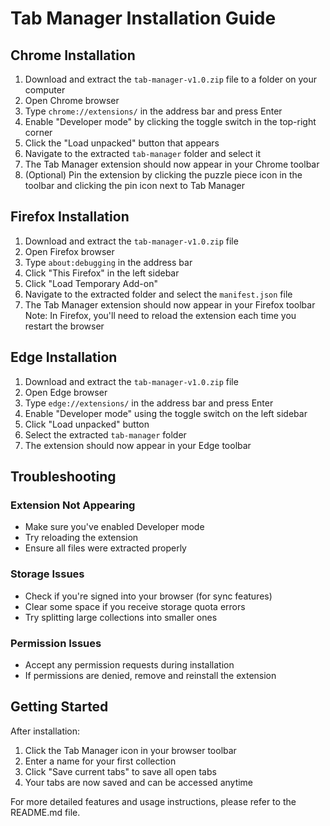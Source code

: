 # Tab Manager Installation Guide

## Chrome Installation
1. Download and extract the `tab-manager-v1.0.zip` file to a folder on your computer
2. Open Chrome browser
3. Type `chrome://extensions/` in the address bar and press Enter
4. Enable "Developer mode" by clicking the toggle switch in the top-right corner
5. Click the "Load unpacked" button that appears
6. Navigate to the extracted `tab-manager` folder and select it
7. The Tab Manager extension should now appear in your Chrome toolbar
8. (Optional) Pin the extension by clicking the puzzle piece icon in the toolbar and clicking the pin icon next to Tab Manager

## Firefox Installation
1. Download and extract the `tab-manager-v1.0.zip` file
2. Open Firefox browser
3. Type `about:debugging` in the address bar
4. Click "This Firefox" in the left sidebar
5. Click "Load Temporary Add-on"
6. Navigate to the extracted folder and select the `manifest.json` file
7. The Tab Manager extension should now appear in your Firefox toolbar
Note: In Firefox, you'll need to reload the extension each time you restart the browser

## Edge Installation
1. Download and extract the `tab-manager-v1.0.zip` file
2. Open Edge browser
3. Type `edge://extensions/` in the address bar and press Enter
4. Enable "Developer mode" using the toggle switch on the left sidebar
5. Click "Load unpacked" button
6. Select the extracted `tab-manager` folder
7. The extension should now appear in your Edge toolbar

## Troubleshooting

### Extension Not Appearing
- Make sure you've enabled Developer mode
- Try reloading the extension
- Ensure all files were extracted properly

### Storage Issues
- Check if you're signed into your browser (for sync features)
- Clear some space if you receive storage quota errors
- Try splitting large collections into smaller ones

### Permission Issues
- Accept any permission requests during installation
- If permissions are denied, remove and reinstall the extension

## Getting Started

After installation:
1. Click the Tab Manager icon in your browser toolbar
2. Enter a name for your first collection
3. Click "Save current tabs" to save all open tabs
4. Your tabs are now saved and can be accessed anytime

For more detailed features and usage instructions, please refer to the README.md file. 